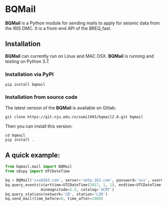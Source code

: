 # BQMail


**BQMail** is a Python module for sending mails to apply for seismic data from the IRIS DMC. It is a front-end API of the BREQ_fast.

## Installation
**BQMail** can currently run on Linux and MAC OSX. **BQMail** is running and testing on Python 3.7.
### Installation via PyPI
```
pip install bqmail
```

### Installation from source code
The latest version of the **BQMail** is available on Gitlab:
```
git clone https://git.nju.edu.cn/xumi1993/bqmail2.0.git bqmail
``` 
Then you can install this version:
```
cd bqmail
pip install .
```

## A quick example:
```python
from bqmail.mail import BQMail
from obspy import UTCDateTime

bq = BQMail('xxx@163.com', server='smtp.163.com', password='xxx', username='bqmail')
bq.query_events(starttime=UTCDateTime(2017, 1, 1), endtime=UTCDateTime(2018, 1, 1),
                minmagnitude=5.5, catalog='GCMT')
bq.query_stations(network='CB', station='LZH')
bq.send_mail(time_before=0, time_after=1000)
```